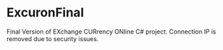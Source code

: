 # ExcuronFinal
Final Version of EXchange CURrency ONline C# project. Connection IP is removed due to security issues. 
